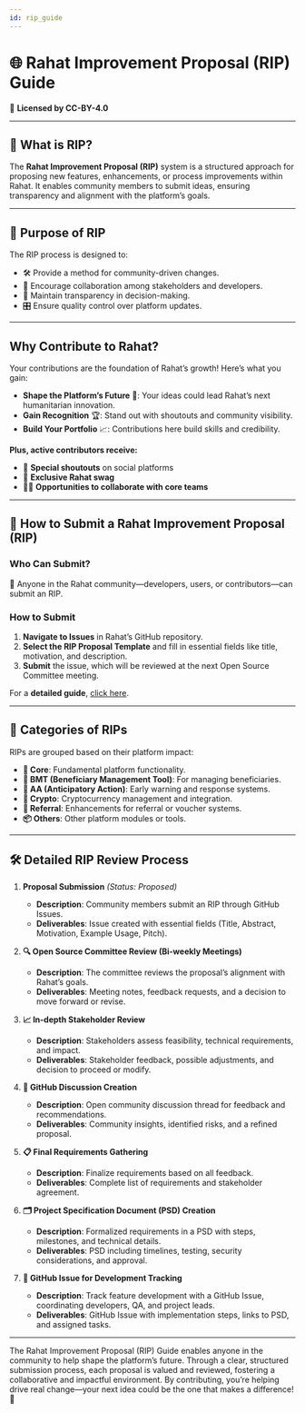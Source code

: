 ```yaml
---
id: rip_guide
---
```


# 🌐 Rahat Improvement Proposal (RIP) Guide  
📜 **Licensed by CC-BY-4.0**

---

## 📖 What is RIP?  
The **Rahat Improvement Proposal (RIP)** system is a structured approach for proposing new features, enhancements, or process improvements within Rahat. It enables community members to submit ideas, ensuring transparency and alignment with the platform’s goals.

---

## 🎯 Purpose of RIP  
The RIP process is designed to:
- 🛠️ Provide a method for community-driven changes.
- 🤝 Encourage collaboration among stakeholders and developers.
- 👀 Maintain transparency in decision-making.
- 🎛️ Ensure quality control over platform updates.

---

## Why Contribute to Rahat?  
Your contributions are the foundation of Rahat’s growth! Here’s what you gain:
- **Shape the Platform’s Future** 🌟: Your ideas could lead Rahat’s next humanitarian innovation.
- **Gain Recognition** 🏆: Stand out with shoutouts and community visibility.
- **Build Your Portfolio** 📈: Contributions here build skills and credibility.

**Plus, active contributors receive:**
- 🎉 **Special shoutouts** on social platforms
- 🎁 **Exclusive Rahat swag**
- 🧑‍💻 **Opportunities to collaborate with core teams**

---

## 📝 How to Submit a Rahat Improvement Proposal (RIP)  

### Who Can Submit?  
👥 Anyone in the Rahat community—developers, users, or contributors—can submit an RIP.

### How to Submit  
1. **Navigate to Issues** in Rahat’s GitHub repository.
2. **Select the RIP Proposal Template** and fill in essential fields like title, motivation, and description.
3. **Submit** the issue, which will be reviewed at the next Open Source Committee meeting.

For a **detailed guide**, [click here](#).

---

## 📁 Categories of RIPs  
RIPs are grouped based on their platform impact:
- **🧩 Core**: Fundamental platform functionality.
- **👥 BMT (Beneficiary Management Tool)**: For managing beneficiaries.
- **📡 AA (Anticipatory Action)**: Early warning and response systems.
- **💱 Crypto**: Cryptocurrency management and integration.
- **🔗 Referral**: Enhancements for referral or voucher systems.
- **📦 Others**: Other platform modules or tools.

---

## 🛠️ Detailed RIP Review Process  

1. **Proposal Submission** *(Status: Proposed)*  
   - **Description**: Community members submit an RIP through GitHub Issues.
   - **Deliverables**: Issue created with essential fields (Title, Abstract, Motivation, Example Usage, Pitch).

2. **🔍 Open Source Committee Review (Bi-weekly Meetings)**  
   - **Description**: The committee reviews the proposal’s alignment with Rahat’s goals.
   - **Deliverables**: Meeting notes, feedback requests, and a decision to move forward or revise.

3. **📈 In-depth Stakeholder Review**  
   - **Description**: Stakeholders assess feasibility, technical requirements, and impact.
   - **Deliverables**: Stakeholder feedback, possible adjustments, and decision to proceed or modify.

4. **💬 GitHub Discussion Creation**  
   - **Description**: Open community discussion thread for feedback and recommendations.
   - **Deliverables**: Community insights, identified risks, and a refined proposal.

5. **📋 Final Requirements Gathering**  
   - **Description**: Finalize requirements based on all feedback.
   - **Deliverables**: Complete list of requirements and stakeholder agreement.

6. **🗂️ Project Specification Document (PSD) Creation**  
   - **Description**: Formalized requirements in a PSD with steps, milestones, and technical details.
   - **Deliverables**: PSD including timelines, testing, security considerations, and approval.

7. **🔗 GitHub Issue for Development Tracking**  
   - **Description**: Track feature development with a GitHub Issue, coordinating developers, QA, and project leads.
   - **Deliverables**: GitHub Issue with implementation steps, links to PSD, and assigned tasks.

---

The Rahat Improvement Proposal (RIP) Guide enables anyone in the community to help shape the platform’s future. Through a clear, structured submission process, each proposal is valued and reviewed, fostering a collaborative and impactful environment. By contributing, you’re helping drive real change—your next idea could be the one that makes a difference! 🎉
